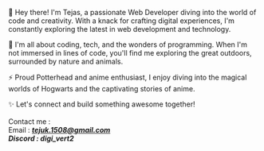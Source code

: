 👋 Hey there! I'm Tejas, a passionate Web Developer diving into the world of code and creativity. With a knack for crafting digital experiences, I'm constantly exploring the latest in web development and technology.

🌱 I'm all about coding, tech, and the wonders of programming. When I'm not immersed in lines of code, you'll find me exploring the great outdoors, surrounded by nature and animals.

⚡️ Proud Potterhead and anime enthusiast, I enjoy diving into the magical worlds of Hogwarts and the captivating stories of anime.

✨ Let's connect and build something awesome together! <br>
<br>Contact me :<br>Email : <i><strong>tejuk.1508@gmail.com<br>Discord : digi_vert2</strong></i>
